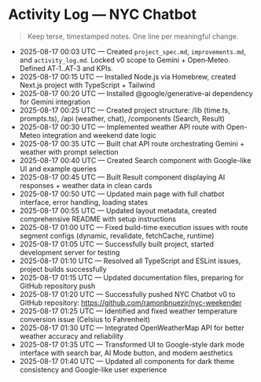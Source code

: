 # Activity Log — NYC Chatbot

> Keep terse, timestamped notes. One line per meaningful change.

- 2025-08-17 00:03 UTC — Created `project_spec.md`, `improvements.md`, and `activity_log.md`. Locked v0 scope to Gemini + Open‑Meteo. Defined AT‑1..AT‑3 and KPIs.
- 2025-08-17 00:15 UTC — Installed Node.js via Homebrew, created Next.js project with TypeScript + Tailwind
- 2025-08-17 00:20 UTC — Installed @google/generative-ai dependency for Gemini integration
- 2025-08-17 00:25 UTC — Created project structure: /lib (time.ts, prompts.ts), /api (weather, chat), /components (Search, Result)
- 2025-08-17 00:30 UTC — Implemented weather API route with Open-Meteo integration and weekend date logic
- 2025-08-17 00:35 UTC — Built chat API route orchestrating Gemini + weather with prompt selection
- 2025-08-17 00:40 UTC — Created Search component with Google-like UI and example queries
- 2025-08-17 00:45 UTC — Built Result component displaying AI responses + weather data in clean cards
- 2025-08-17 00:50 UTC — Updated main page with full chatbot interface, error handling, loading states
- 2025-08-17 00:55 UTC — Updated layout metadata, created comprehensive README with setup instructions
- 2025-08-17 01:00 UTC — Fixed build-time execution issues with route segment configs (dynamic, revalidate, fetchCache, runtime)
- 2025-08-17 01:05 UTC — Successfully built project, started development server for testing
- 2025-08-17 01:10 UTC — Resolved all TypeScript and ESLint issues, project builds successfully
- 2025-08-17 01:15 UTC — Updated documentation files, preparing for GitHub repository push
- 2025-08-17 01:20 UTC — Successfully pushed NYC Chatbot v0 to GitHub repository: https://github.com/ramonbnuezjr/nyc-weekender
- 2025-08-17 01:25 UTC — Identified and fixed weather temperature conversion issue (Celsius to Fahrenheit)
- 2025-08-17 01:30 UTC — Integrated OpenWeatherMap API for better weather accuracy and reliability
- 2025-08-17 01:35 UTC — Transformed UI to Google-style dark mode interface with search bar, AI Mode button, and modern aesthetics
- 2025-08-17 01:40 UTC — Updated all components for dark theme consistency and Google-like user experience
